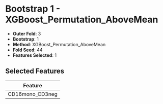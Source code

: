 # Bootstrap 1 - XGBoost_Permutation_AboveMean

- **Outer Fold**: 3
- **Bootstrap**: 1
- **Method**: XGBoost_Permutation_AboveMean
- **Fold Seed**: 44
- **Features Selected**: 1

## Selected Features

| Feature |
|---------|
| CD16mono_CD3neg |
